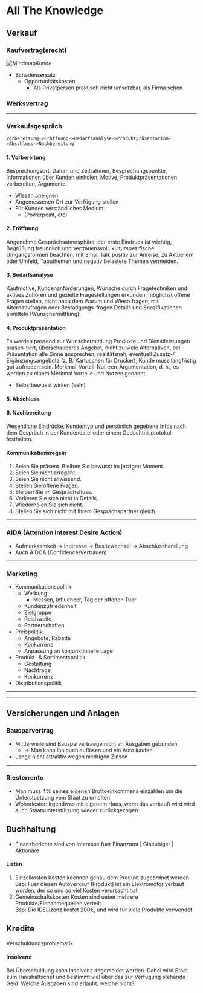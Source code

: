 # All The Knowledge
## Verkauf
### Kaufvertrag(srecht)
![MindmapKunde](Year_2/BWL/resources/MindmapKunde.png)
* Schadensersatz
    - Opportunitätskosten
        * Als Privatperson praktisch nicht umsetzbar, als Firma schon

### Werksvertrag

_________________________

### Verkaufsgespräch
```sequence
Vorbereitung->Eröffnung->Bedarfsanalyse->Produktpräsentation->Abschluss->Nachbereitung
```
#### 1. Vorbereitung
Besprechungsort, Datum und Zeitrahmen, Besprechungspunkte, Informationen über Kunden einholen, Motive, Produktpräsentationen vorbereiten, Argumente.  
* Wissen aneignen
* Angemessenen Ort zur Verfügung stellen
* Für Kunden verständliches Medium
    - (Powerpoint, etc)

#### 2. Eröffnung
Angenehme Gesprächsatmosphäre, der erste Eindruck ist wichtig, Begrüßung freundlich und vertrauensvoll, kulturspezifische Umgangsformen beachten, mit Small Talk positiv zur Anreise, zu Aktuellem oder Umfeld, Tabuthemen und negativ belastete Themen vermeiden.
#### 3. Bedarfsanalyse
Kaufmotive, Kundenanforderungen, Wünsche durch Fragetechniken und aktives Zuhören und gezielte Fragestellungen erkunden; möglichst offene Fragen stellen, nicht nach dem Warum und Wieso fragen; mit Alternativfragen oder Bestatigungs-fragen Details und Snezifikationen ermitteln (Wunschermittlung).
#### 4. Produktpräsentation
Es werden passend zur Wunschermittlung Produkte und Dienstleistungen prasen-tiert, überschaubares Angebot, nicht zu viele Alternativen, bei Präsentation alle Sinne ansprechen, realitätsnah, eventuell Zusatz-/ Ergänzungsangebote (z. B. Kartuschen für Drucker), Kunde muss langfristig gut zufrieden sein. Merkmal-Vorteil-Nut-zen-Argumentation, d. h., es werden zu einem Merkmal Vorteile und Nutzen genannt.
* Selbstbewusst wirken (sein)
#### 5. Abschluss
#### 6. Nachbereitung
Wesentliche Eindrücke, Kundentyp und persönlich gegebene Infos nach dem Gespräch in der Kundendatei oder einem Gedächtnisprotokoll festhalten.

#### Kommunikationsregeln
1. Seien Sie präsent. Bleiben Sie bewusst im jetzigen Moment.
2. Seien Sie nicht arrogant.
3. Seien Sie nicht allwissend.
4. Stellen Sie offene Fragen.
5. Bleiben Sie im Gesprächsfluss.
6. Verlieren Sie sich nicht in Details.
7. Wiederholen Sie sich nicht.
8. Stellen Sie sich nicht mit Ihrem Gesprächspartner gleich.
________________________

### AIDA (Attention Interest Desire Action)
* Aufmerksamkeit -> Interesse -> Besitzwechsel -> Abschlusshandlung
* Auch AIDCA (Confidence/Vertrauen)

________________________

### Marketing
* Kommunikationspolitik
    - Werbung
        - Messen, Influencer, Tag der offenen Tuer
    - Kundenzufriedenheit
    - Zielgruppe
    - Reichweite
    - Partnerschaften
* Preispolitik
    - Angebote, Rabatte
    - Konkurrenz
    - Anpassung an konjunktionelle Lage
* Produkt- & Sortimentspolitik
    - Gestaltung
    - Nachfrage
    - Konkurrenz
* Distributionspolitik

________________________
________________________

## Versicherungen und Anlagen

### Bausparvertrag
* Mittlerweile sind Bausparvertraege nicht an Ausgaben gebunden  
    - -> Man kann ihn auch auflösen und ein Auto kaufen
*  Lange nicht attraktiv wegen niedrigen Zinsen

________________________

### Riesterrente
* Man muss 4% seines eigenen Bruttoeinkommens einzahlen um die Unterstuetzung vom Staat zu erhalten
* Wohnriester: Irgendwas mit eigenem Haus, wenn das verkauft wird wird auch Staatsunterstützung wieder zurückgezogen


## Buchhaltung

- Finanzberichte sind von Interesse fuer Finanzamt | Glaeubiger | Aktionäre

#### Listen
1. Einzelkosten
Kosten koennen genau dem Produkt zugeordnet werden  
Bsp: Fuer diesen Autoverkauf (Produkt) ist ein Elektromotor verbaut worden, der so und so viel Kosten verursacht hat
2. Gemeinschaftskosten
Kosten sind ueber mehrere Produkte/Einnahmequellen verteilt  
Bsp: Die IDELizenz kostet 200€, und wird für viele Produkte verwendet


## Kredite
Verschuldungsproblematik
#### Insolvenz
Bei Überschuldung kann Insolvenz angemeldet werden.
Dabei wird Staat zum Haushaltschef und bestimmt viel über das zur Verfügung stehende Geld: Welche Ausgaben sind erlaubt, welche nicht?
